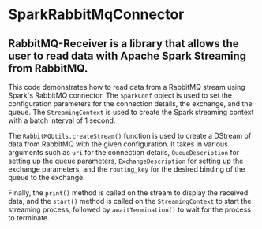 # SparkRabbitMqConnector

## RabbitMQ-Receiver is a library that allows the user to read data with Apache Spark Streaming from RabbitMQ.


This code demonstrates how to read data from a RabbitMQ stream using Spark's RabbitMQ connector. The `SparkConf` object is used to set the configuration parameters for the connection details, the exchange, and the queue. The `StreamingContext` is used to create the Spark streaming context with a batch interval of 1 second. 

The `RabbitMQUtils.createStream()` function is used to create a DStream of data from RabbitMQ with the given configuration. It takes in various arguments such as `uri` for the connection details, `QueueDescription` for setting up the queue parameters, `ExchangeDescription` for setting up the exchange parameters, and the `routing_key` for the desired binding of the queue to the exchange. 

Finally, the `print()` method is called on the stream to display the received data, and the `start()` method is called on the `StreamingContext` to start the streaming process, followed by `awaitTermination()` to wait for the process to terminate.
